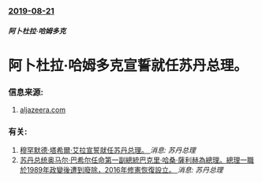 ### [2019-08-21](/news/2019/08/21/index.md)

##### 阿卜杜拉·哈姆多克
# 阿卜杜拉·哈姆多克宣誓就任苏丹总理。 




### 信息来源:

1. [aljazeera.com](https://www.aljazeera.com/news/2019/08/abdalla-hamdok-sudan-prime-minister-190821104935717.html)

### 有关:

1. [穆罕默德·塔希爾·艾拉宣誓就任苏丹总理。 ](/news/2019/02/24/穆罕默德-塔希爾-艾拉宣誓就任苏丹总理.md) _消息: 苏丹总理_
2. [苏丹总统奥马尔·巴希尔任命第一副總統巴克里·哈桑·薩利赫為總理。總理一職於1989年政變後遭到廢除，2016年修憲恢復設立。 ](/news/2017/03/1/苏丹总统奥马尔-巴希尔任命第一副總統巴克里-哈桑-薩利赫為總理-總理一職於1989年政變後遭到廢除-2016年修憲恢復設.md) _消息: 苏丹总理_
